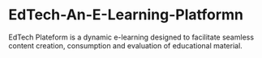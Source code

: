 # EdTech-An-E-Learning-Platformn
EdTech Plateform is a dynamic e-learning designed to facilitate seamless content creation, consumption and evaluation of educational material.
